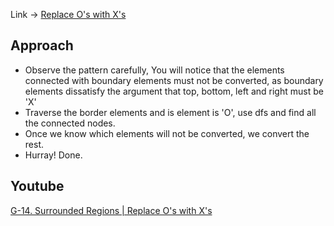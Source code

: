 Link -> [Replace O's with X's](https://www.geeksforgeeks.org/problems/replace-os-with-xs0052/1)


## Approach
- Observe the pattern carefully, You will notice that the elements connected with boundary elements must not be converted, as boundary elements dissatisfy the argument that top, bottom, left and right must be 'X'
- Traverse the border elements and is element is 'O', use dfs and find all the connected nodes.
- Once we know which elements will not be converted, we convert the rest.
- Hurray! Done.

## Youtube
[G-14. Surrounded Regions | Replace O's with X's](https://www.youtube.com/watch?v=BtdgAys4yMk)